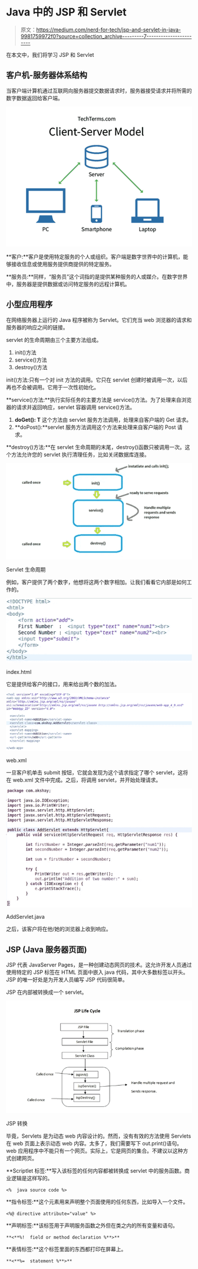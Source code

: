 # Java 中的 JSP 和 Servlet

> 原文：<https://medium.com/nerd-for-tech/jsp-and-servlet-in-java-9981759972f0?source=collection_archive---------7----------------------->

在本文中，我们将学习 JSP 和 Servlet

## 客户机-服务器体系结构

当客户端计算机通过互联网向服务器提交数据请求时，服务器接受请求并将所需的数字数据返回给客户端。

![](img/54910360bf7329d4d5cc955d8b2f47a7.png)

**客户:**客户是使用特定服务的个人或组织。客户端是数字世界中的计算机，能够接收信息或使用服务提供商提供的特定服务。

**服务员:**同样，“服务员”这个词指的是提供某种服务的人或媒介。在数字世界中，服务器是提供数据或访问特定服务的远程计算机。

## 小型应用程序

在网络服务器上运行的 Java 程序被称为 Servlet。它们充当 web 浏览器的请求和服务器的响应之间的链接。

servlet 的生命周期由三个主要方法组成。

1.  init()方法
2.  service()方法
3.  destroy()方法

init()方法:只有一个对 init 方法的调用。它只在 servlet 创建时被调用一次，以后再也不会被调用。它用于一次性初始化。

**service()方法:**执行实际任务的主要方法是 service()方法。为了处理来自浏览器的请求并返回响应，servlet 容器调用 service()方法。

1.  **doGet(): T** 这个方法由 servlet 服务方法调用，处理来自客户端的 Get 请求。
2.  **doPost():**servlet 服务方法调用这个方法来处理来自客户端的 Post 请求。

**destroy()方法:**在 servlet 生命周期的末尾，destroy()函数只被调用一次。这个方法允许您的 servlet 执行清理任务，比如关闭数据库连接。

![](img/92dfc21952d79ef11a9463d840922821.png)

Servlet 生命周期

例如，客户提供了两个数字，他想将这两个数字相加。让我们看看它内部是如何工作的。

![](img/5d7d44d5715462f3607af6a10a8a4ef2.png)

index.html

它是提供给客户的接口，用来给出两个数的加法。

![](img/9367fd9146a5a1771cfd37a0f1eff525.png)

web.xml

一旦客户机单击 submit 按钮，它就会发现为这个请求指定了哪个 servlet，这将在 web.xml 文件中完成。之后，将调用 servlet，并开始处理请求。

![](img/0863d249b3c5d99adba3e978d72f7755.png)

AddServlet.java

之后，该客户将在他/她的浏览器上收到响应。

## JSP (Java 服务器页面)

JSP 代表 JavaServer Pages，是一种创建动态网页的技术。这允许开发人员通过使用特定的 JSP 标签在 HTML 页面中嵌入 java 代码，其中大多数标签以开头。JSP 的唯一好处是为开发人员编写 JSP 代码很简单。

JSP 在内部被转换成一个 servlet。

![](img/4d6a6715d82c6baeb1b9cf3ea6c4c78a.png)

JSP 转换

毕竟，Servlets 是为动态 web 内容设计的。然而，没有有效的方法使用 Servlets 在 web 页面上表示动态 web 内容。太多了，我们需要写下 out.print()语句。web 应用程序中不能只有一个网页。实际上，它是网页的集合。不建议以这种方式创建网页。

**Scriptlet 标签:**写入该标签的任何内容都被转换成 servlet 中的服务函数。商业逻辑是这样写的。

```
<%  java source code %>
```

**指令标签:**这个元素用来声明整个页面使用的任何东西，比如导入一个文件。

```
<%@ directive attribute="value" %>
```

**声明标签:**该标签用于声明服务函数之外但在类之内的所有变量和语句。

```
**<**%!  field or method declaration %**>**
```

**表情标签:**这个标签里面的东西都打印在屏幕上。

```
**<**%=  statement %**>**
```